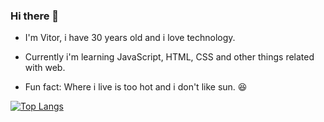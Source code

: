 ### Hi there 👋

<!--
**vitorlaete/vitorlaete** is a ✨ _special_ ✨ repository because its `README.md` (this file) appears on your GitHub profile.

Here are some ideas to get you started:

- 🔭 I’m currently working on ...
- 🌱 I’m currently learning ...
- 👯 I’m looking to collaborate on ...
- 🤔 I’m looking for help with ...
- 💬 Ask me about ...
- 📫 How to reach me: ...
- 😄 Pronouns: ...
- ⚡ Fun fact: ...
-->
- I'm Vitor, i have 30 years old and i love technology.

- Currently i'm learning JavaScript, HTML, CSS and other things related with web.

- Fun fact: Where i live is too hot and i don't like sun. :laughing:

[![Top Langs](https://github-readme-stats-git-masterrstaa-rickstaa.vercel.app/api/top-langs/?username=vitorlaete&theme=dracula)](https://github.com/vitorlaete/github-readme-stats)
